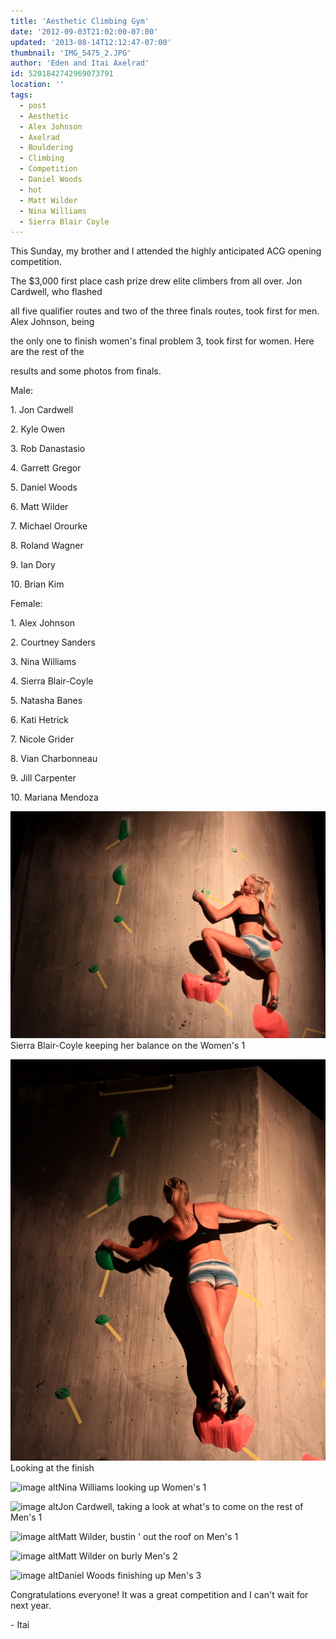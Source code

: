 ```yaml
---
title: 'Aesthetic Climbing Gym'
date: '2012-09-03T21:02:00-07:00'
updated: '2013-08-14T12:12:47-07:00'
thumbnail: 'IMG_5475_2.JPG'
author: 'Eden and Itai Axelrad'
id: 5201842742969073791
location: ''
tags:
  - post
  - Aesthetic
  - Alex Johnson
  - Axelrad
  - Bouldering
  - Climbing
  - Competition
  - Daniel Woods
  - hot
  - Matt Wilder
  - Nina Williams
  - Sierra Blair Coyle
---
```


This Sunday, my brother and I attended the highly anticipated ACG opening competition.

The $3,000 first place cash prize drew elite climbers from all over. Jon Cardwell, who flashed

all five qualifier routes and two of the three finals routes, took first for men. Alex Johnson, being

the only one to finish women's final problem 3, took first for women. Here are the rest of the

results and some photos from finals.

Male:

1\. Jon Cardwell

2\. Kyle Owen

3\. Rob Danastasio

4\. Garrett Gregor

5\. Daniel Woods

6\. Matt Wilder

7\. Michael Orourke

8\. Roland Wagner

9\. Ian Dory

10\. Brian Kim

Female:

1\. Alex Johnson

2\. Courtney Sanders

3\. Nina Williams

4\. Sierra Blair-Coyle

5\. Natasha Banes

6\. Kati Hetrick

7\. Nicole Grider

8\. Vian Charbonneau

9\. Jill Carpenter

10\. Mariana Mendoza 

![image alt](/images/IMG_5475_2.JPG)Sierra Blair-Coyle keeping her balance on the Women's 1

![image alt](/images/IMG_5477.jpg)Looking at the finish

![image alt](/images/IMG_5493.JPG)Nina Williams looking up Women's 1

![image alt](/images/IMG_5537.JPG)Jon Cardwell, taking a look at what's to come on the rest of Men's 1

![image alt](/images/IMG_5517.JPG)Matt Wilder, bustin ' out the roof on Men's 1

![image alt](/images/IMG_5533.JPG)Matt Wilder on burly Men's 2

![image alt](/images/IMG_5512.jpg)Daniel Woods finishing up Men's 3

Congratulations everyone! It was a great competition and I can't wait for next year.

\- Itai

